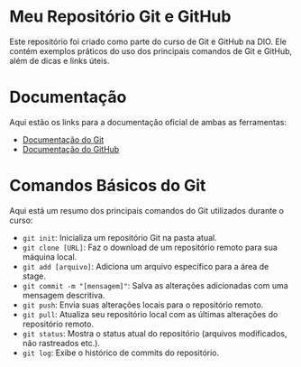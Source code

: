 
# Meu Repositório Git e GitHub

Este repositório foi criado como parte do curso de Git e GitHub na DIO. Ele contém exemplos práticos do uso dos principais comandos de Git e GitHub, além de dicas e links úteis.

# Documentação
Aqui estão os links para a documentação oficial de ambas as ferramentas:

- [Documentação do Git](https://git-scm.com/docs/git/pt_BR)
- [Documentação do GitHub](https://docs.github.com/pt)
# Comandos Básicos do Git   
 Aqui está um resumo dos principais comandos do Git utilizados durante o curso:

 - `git init`: Inicializa um repositório Git na pasta atual.
- `git clone [URL]`: Faz o download de um repositório remoto para sua máquina local.
- `git add [arquivo]`: Adiciona um arquivo específico para a área de stage.
- `git commit -m "[mensagem]"`: Salva as alterações adicionadas com uma mensagem descritiva.
- `git push`: Envia suas alterações locais para o repositório remoto.
- `git pull`: Atualiza seu repositório local com as últimas alterações do repositório remoto.
- `git status`: Mostra o status atual do repositório (arquivos modificados, não rastreados etc.).
- `git log`: Exibe o histórico de commits do repositório.
